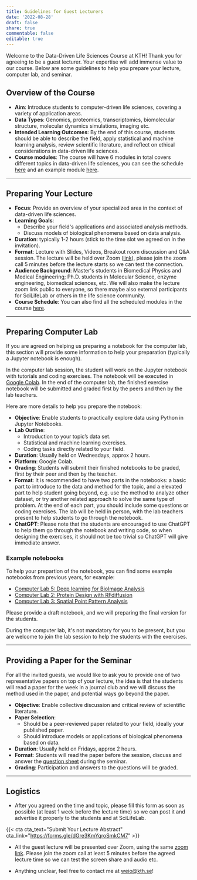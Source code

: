 ```yaml
---
title: Guidelines for Guest Lecturers
date: '2022-08-28'
draft: false
share: true
commentable: false
editable: true
---
```


Welcome to the Data-Driven Life Sciences Course at KTH! Thank you for agreeing to be a guest lecturer. Your expertise will add immense value to our course. Below are some guidelines to help you prepare your lecture, computer lab, and seminar.

## Overview of the Course

- **Aim**: Introduce students to computer-driven life sciences, covering a variety of application areas.
- **Data Types**: Genomics, proteomics, transcriptomics, biomolecular structure, molecular dynamics simulations, imaging etc.
- **Intended Learning Outcomes**: By the end of this course, students should be able to describe the field, apply statistical and machine learning analysis, review scientific literature, and reflect on ethical considerations in data-driven life sciences.
- **Course modules**: The course will have 6 modules in total covers different topics in data-driven life sciences, you can see the schedule [here](/course/ddls-2023/schedule/) and an example module [here](/course/ddls-2023/module-1/). 

---

## Preparing Your Lecture

- **Focus**: Provide an overview of your specialized area in the context of data-driven life sciences.
- **Learning Goals**:
  - Describe your field's applications and associated analysis methods.
  - Discuss models of biological phenomena based on data analysis.
- **Duration**: typically 1-2 hours (stick to the time slot we agreed on in the invitation).
- **Format**: Lecture with Slides, Videos, Breakout room discussion and Q&A session. The lecture will be held over Zoom ([link](https://kth-se.zoom.us/j/69812177998)), please join the zoom call 5 minutes before the lecture starts so we can test the connection.
- **Audience Background**: Master's students in Biomedical Physics and Medical Engineering; Ph.D. students in Molecular Science, enzyme engineering, biomedical sciences, etc. We will also make the lecture zoom link public to everyone, so there maybe also external participants for SciLifeLab or others in the life science community.
- **Course Schedule**: You can also find all the scheduled modules in the course [here](/course/ddls-2023/).

---

## Preparing Computer Lab

If you are agreed on helping us preparing a notebook for the computer lab, this section will provide some information to help your preparation (typically a Jupyter notebook is enough).

In the computer lab session, the student will work on the Jupyter notebook with tutorials and coding exercises. The notebook will be executed in [Google Colab](https://colab.research.google.com/?utm_source=scs-index). In the end of the computer lab, the finished exercise notebook will be submitted and graded first by the peers and then by the lab teachers.

Here are more details to help you prepare the notebook:

- **Objective**: Enable students to practically explore data using Python in Jupyter Notebooks.
- **Lab Outline**:
  - Introduction to your topic’s data set.
  - Statistical and machine learning exercises.
  - Coding tasks directly related to your field.
- **Duration**: Usually held on Wednesdays, approx 2 hours.
- **Platform**: Google Colab.
- **Grading**: Students will submit their finished notebooks to be graded, first by their peer and then by the teacher.
- **Format**: It is recommended to have two parts in the notebooks: a basic part to introduce to the data and method for the topic, and a elevated part to help student going beyond, e.g. use the method to analyze other dataset, or try another related approach to solve the same type of problem. At the end of each part, you should include some questions or coding exercises. The lab will be held in person, with the lab teachers present to help students to go through the notebook.
- **ChatGPT**: Please note that the students are encouraged to use ChatGPT to help them go through the notebook and writing code, so when designing the exercises, it should not be too trivial so ChatGPT will give immediate answer.

### Example notebooks

To help your prepartion of the notebook, you can find some example notebooks from previous years, for example:
 - [Computer Lab 5: Deep learning for BioImage Analysis](https://ddls.aicell.io/course/ddls-2023/module-5/lab/)
 - [Computer Lab 2: Protein Design with RFdiffusion](https://ddls.aicell.io/course/ddls-2023/module-2/lab/)
 - [Computer Lab 3: Spatial Point Pattern Analysis](https://ddls.aicell.io/course/ddls-2023/module-3/lab/)

Please provide a draft notebook, and we will preparing the final version for the students.

During the computer lab, it's not mandatory for you to be present, but you are welcome to join the lab session to help the students with the exercises.


---

## Providing a Paper for the Seminar

For all the invited guests, we would like to ask you to provide one of two representative papers on top of your lecture, the idea is that the students will read a paper for the week in a journal club and we will discuss the method used in the paper, and potential ways go beyond the paper.

- **Objective**: Enable collective discussion and critical review of scientific literature.
- **Paper Selection**:
  - Should be a peer-reviewed paper related to your field, ideally your published paper.
  - Should introduce models or applications of biological phenomena based on data.
- **Duration**: Usually held on Fridays, approx 2 hours.
- **Format**: Students will read the paper before the session, discuss and answer the [question sheet](/question-sheet/) during the seminar.
- **Grading**: Participation and answers to the questions will be graded.

---

## Logistics

 * After you agreed on the time and topic, please fill this form as soon as possible (at least 1 week before the lecture time) so we can post it and advertise it properly to the students and at SciLifeLab.

{{< cta cta_text="Submit Your Lecture Abstract" cta_link="https://forms.gle/dGre3KmYqroSmkCM7" >}}


 * All the guest lecture will be presented over Zoom, using the same [zoom link](https://kth-se.zoom.us/j/69812177998). Please join the zoom call at least 5 minutes before the agreed lecture time so we can test the screen share and audio etc.

 * Anything unclear, feel free to contact me at [weio@kth.se](mailto:weio@kth.se)!
